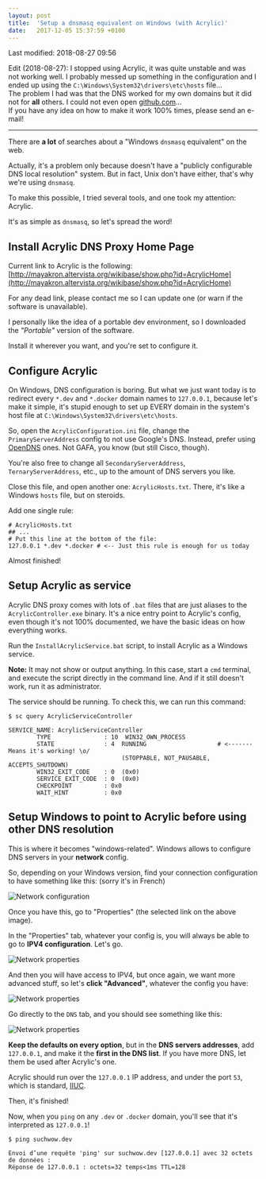 ```yaml
---
layout: post
title:  'Setup a dnsmasq equivalent on Windows (with Acrylic)'
date:   2017-12-05 15:37:59 +0100
---
```


Last modified: 2018-08-27 09:56

Edit (2018-08-27): I stopped using Acrylic, it was quite unstable and was not working well. I probably messed up
something in the configuration and I ended up using the `C:\Windows\System32\drivers\etc\hosts` file…<br>
The problem I had was that the DNS worked for my own domains but it did not for **all** others. I could not even open
[github.com](https://github.com)…<br>
If you have any idea on how to make it work 100% times, please send an e-mail!

---

There are **a lot** of searches about a "Windows `dnsmasq` equivalent" on the web.

Actually, it's a problem only because doesn't have a "publicly configurable DNS local resolution" system. But in fact,
Unix don't have either, that's why we're using `dnsmasq`.

To make this possible, I tried several tools, and one took my attention: Acrylic.

It's as simple as `dnsmasq`, so let's spread the word!

## Install Acrylic DNS Proxy Home Page

Current link to Acrylic is the following:
[http://mayakron.altervista.org/wikibase/show.php?id=AcrylicHome](http://mayakron.altervista.org/wikibase/show.php?id=AcrylicHome)

For any dead link, please contact me so I can update one (or warn if the software is unavailable).

I personally like the idea of a portable dev environment, so I downloaded the _"Portable"_ version of the software.

Install it wherever you want, and you're set to configure it.

## Configure Acrylic

On Windows, DNS configuration is boring. But what we just want today is to redirect every `*.dev` and `*.docker` domain
names to `127.0.0.1`, because let's make it simple, it's stupid enough to set up EVERY domain in the system's host file
at `C:\Windows\System32\drivers\etc\hosts`.

So, open the `AcrylicConfiguration.ini` file, change the `PrimaryServerAddress` config to not use Google's DNS. Instead,
prefer using [OpenDNS](https://en.wikipedia.org/wiki/OpenDNS) ones. Not GAFA, you know (but still Cisco, though).

You're also free to change all `SecondaryServerAddress`, `TernaryServerAddress`, etc., up to the amount of DNS servers
you like.

Close this file, and open another one: `AcrylicHosts.txt`. There, it's like a Windows `hosts` file, but on steroids.

Add one single rule:

```
# AcrylicHosts.txt 
## ...
# Put this line at the bottom of the file:
127.0.0.1 *.dev *.docker # <-- Just this rule is enough for us today
```

Almost finished!

## Setup Acrylic as service

Acrylic DNS proxy comes with lots of `.bat` files that are just aliases to the `AcrylicController.exe` binary. It's a
nice entry point to Acrylic's config, even though it's not 100% documented, we have the basic ideas on how everything
works.

Run the `InstallAcrylicService.bat` script, to install Acrylic as a Windows service.

**Note:** It may not show or output anything. In this case, start a `cmd` terminal, and execute the script directly in 
the command line. And if it still doesn't work, run it as administrator.

The service should be running. To check this, we can run this command:

```
$ sc query AcrylicServiceController

SERVICE_NAME: AcrylicServiceController
        TYPE               : 10  WIN32_OWN_PROCESS
        STATE              : 4  RUNNING                    # <------- Means it's working! \o/
                                (STOPPABLE, NOT_PAUSABLE, ACCEPTS_SHUTDOWN)
        WIN32_EXIT_CODE    : 0  (0x0)
        SERVICE_EXIT_CODE  : 0  (0x0)
        CHECKPOINT         : 0x0
        WAIT_HINT          : 0x0
```

## Setup Windows to point to Acrylic before using other DNS resolution

This is where it becomes "windows-related". Windows allows to configure DNS servers in your **network** config.

So, depending on your Windows version, find your connection configuration to have something like this:
(sorry it's in French)

![Network configuration](/img/acrylic_network_config.jpg)

Once you have this, go to "Properties" (the selected link on the above image).

In the "Properties" tab, whatever your config is, you will always be able to go to **IPV4 configuration**. Let's go.

![Network properties](/img/acrylic_network_config_properties.jpg)

And then you will have access to IPV4, but once again, we want more advanced stuff, so let's **click "Advanced"**, 
whatever the config you have:

![Network properties](/img/acrylic_network_config_ipv4.jpg)

Go directly to the `DNS` tab, and you should see something like this:

![Network properties](/img/acrylic_network_config_dns.jpg)

**Keep the defaults on every option**, but in the **DNS servers addresses**, add `127.0.0.1`, and make it the **first in
the DNS list**. If you have more DNS, let them be used after Acrylic's one.

Acrylic should run over the `127.0.0.1` IP address, and under the port `53`, which is standard, 
[IIUC](https://en.wiktionary.org/wiki/IIUC). 

Then, it's finished!

Now, when you `ping` on any `.dev` or `.docker` domain, you'll see that it's interpreted as `127.0.0.1`!

```
$ ping suchwow.dev

Envoi d’une requête 'ping' sur suchwow.dev [127.0.0.1] avec 32 octets de données :
Réponse de 127.0.0.1 : octets=32 temps<1ms TTL=128
```

